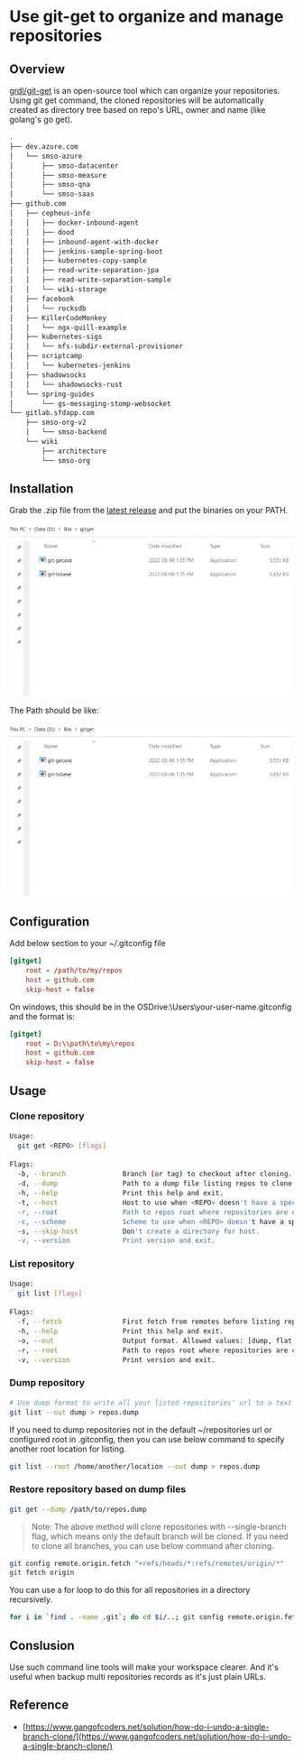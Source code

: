 # Use git-get to organize and manage repositories

## Overview

[grdl/git-get](https://github.com/grdl/git-get) is an open-source tool which can organize your repositories. Using git get command, the cloned repositories will be automatically created as directory tree based on repo's URL, owner and name (like golang's go get).

```bash
.
├── dev.azure.com
│   └── smso-azure
│       ├── smso-datacenter
│       ├── smso-measure
│       ├── smso-qna
│       └── smso-saas
├── github.com
│   ├── cepheus-info
│   │   ├── docker-inbound-agent
│   │   ├── dood
│   │   ├── inbound-agent-with-docker
│   │   ├── jenkins-sample-spring-boot
│   │   ├── kubernetes-copy-sample
│   │   ├── read-write-separation-jpa
│   │   ├── read-write-separation-sample
│   │   └── wiki-storage
│   ├── facebook
│   │   └── rocksdb
│   ├── KillerCodeMonkey
│   │   └── ngx-quill-example
│   ├── kubernetes-sigs
│   │   └── nfs-subdir-external-provisioner
│   ├── scriptcamp
│   │   └── kubernetes-jenkins
│   ├── shadowsocks
│   │   └── shadowsocks-rust
│   └── spring-guides
│       └── gs-messaging-stomp-websocket
└── gitlab.sfdapp.com
    ├── smso-org-v2
    │   └── smso-backend
    └── wiki
        ├── architecture
        └── smso-org
```

## Installation

Grab the .zip file from the [latest release](https://github.com/grdl/git-get/releases/) and put the binaries on your PATH.

![git-get in local pc](../assets/administration/git-get-installation.png)

The Path should be like:

![](../assets/administration/git-get-path.png)

## Configuration

Add below section to your ~/.gitconfig file

```toml
[gitget]
    root = /path/to/my/repos
    host = github.com
    skip-host = false
```

On windows, this should be in the OSDrive:\Users\your-user-name\.gitconfig and the format is:

```toml
[gitget]
    root = D:\\path\to\my\repos
    host = github.com
    skip-host = false
```

## Usage

### Clone repository

```bash
Usage:
  git get <REPO> [flags]

Flags:
  -b, --branch              Branch (or tag) to checkout after cloning.
  -d, --dump                Path to a dump file listing repos to clone. Ignored when <REPO> argument is used.
  -h, --help                Print this help and exit.
  -t, --host                Host to use when <REPO> doesn't have a specified host. (default "github.com")
  -r, --root                Path to repos root where repositories are cloned. (default "~/repositories")
  -c, --scheme              Scheme to use when <REPO> doesn't have a specified scheme. (default "ssh")
  -s, --skip-host           Don't create a directory for host.
  -v, --version             Print version and exit.
```

### List repository

```bash
Usage:
  git list [flags]

Flags:
  -f, --fetch               First fetch from remotes before listing repositories.
  -h, --help                Print this help and exit.
  -o, --out                 Output format. Allowed values: [dump, flat, tree]. (default "tree")
  -r, --root                Path to repos root where repositories are cloned. (default "~/repositories")
  -v, --version             Print version and exit.
```

### Dump repository

```bash
# Use dump format to write all your listed repositories' url to a text file
git list --out dump > repos.dump
```

If you need to dump repositories not in the default ~/repositories url or configured root in .gitconfig, then you can use below command to specify another root location for listing.

```bash
git list --root /home/another/location --out dump > repos.dump
```

### Restore repository based on dump files

```bash
git get --dump /path/to/repos.dump
```

> Note: The above method will clone repositories with --single-branch flag, which means only the default branch will be cloned. If you need to clone all branches, you can use below command after cloning.

```bash
git config remote.origin.fetch "+refs/heads/*:refs/remotes/origin/*"
git fetch origin
```

You can use a for loop to do this for all repositories in a directory recursively.

```bash
for i in `find . -name .git`; do cd $i/..; git config remote.origin.fetch "+refs/heads/*:refs/remotes/origin/*"; git fetch origin; cd -; done
```

## Conslusion

Use such command line tools will make your workspace clearer. And it's useful when backup multi repositories records as it's just plain URLs.

## Reference

- [https://www.gangofcoders.net/solution/how-do-i-undo-a-single-branch-clone/](https://www.gangofcoders.net/solution/how-do-i-undo-a-single-branch-clone/)
